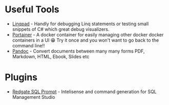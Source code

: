 # Useful Tools

* [Linqpad](https://www.linqpad.net/) - Handly for debugging Linq statements or testing small snippets of C# which great debug visualizers.
* [Portainer](https://www.portainer.io/) - A docker container for easily managing other docker docker containers in a UI 😁 Try it once and you won't want to go back to the command line!!
* [Pandoc](https://pandoc.org/) - Convert documents between many many forms PDF, Markdown, HTML, Ebook, Slides etc

# Plugins

* [Redgate SQL Prompt](https://www.red-gate.com/products/sql-development/sql-prompt/) - Intelisense and command generation for SQL Management Studio